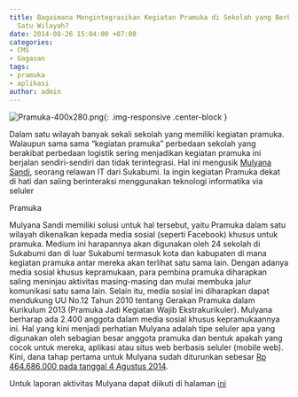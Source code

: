 ```yaml
---
title: Bagaimana Mengintegrasikan Kegiatan Pramuka di Sekolah yang Berbeda-beda dalam
  Satu Wilayah?
date: 2014-08-26 15:04:00 +07:00
categories:
- CMS
- Gagasan
tags:
- pramuka
- aplikasi
author: admin
---
```


![Pramuka-400x280.png](/uploads/Pramuka-400x280.png){: .img-responsive .center-block }

Dalam satu wilayah banyak sekali sekolah yang memiliki kegiatan pramuka. Walaupun sama sama “kegiatan pramuka” perbedaan sekolah yang berakibat perbedaan logistik sering menjadikan kegiatan pramuka ini berjalan sendiri-sendiri dan tidak terintegrasi. Hal ini mengusik [Mulyana Sandi](http://ciptamedia.org/mulyana-sandi/), seorang relawan IT dari Sukabumi. Ia ingin kegiatan Pramuka dekat di hati dan saling berinteraksi menggunakan teknologi informatika via seluler

Pramuka

Mulyana Sandi memiliki solusi untuk hal tersebut, yaitu Pramuka dalam satu wilayah dikenalkan kepada media sosial (seperti Facebook) khusus untuk pramuka. Medium ini harapannya akan digunakan oleh 24 sekolah di Sukabumi dan di luar Sukabumi termasuk kota dan kabupaten di mana kegiatan pramuka antar mereka akan terlihat satu sama lain. Dengan adanya media sosial khusus kepramukaan, para pembina pramuka diharapkan saling meninjau aktivitas masing-masing dan mulai membuka jalur komunikasi satu sama lain. Selain itu, media sosial ini diharapkan dapat mendukung UU No.12 Tahun 2010 tentang Gerakan Pramuka dalam Kurikulum 2013 (Pramuka Jadi Kegiatan Wajib Ekstrakurikuler). Mulyana berharap ada 2.400 anggota dalam media sosial khusus kepramukaannya ini. Hal yang kini menjadi perhatian Mulyana adalah tipe seluler apa yang digunakan oleh sebagian besar anggota pramuka dan bentuk apakah yang cocok untuk mereka, aplikasi atau situs web berbasis seluler (mobile web). Kini, dana tahap pertama untuk Mulyana sudah diturunkan sebesar [Rp 464.686.000 pada tanggal 4 Agustus 2014](http://ciptamedia.org/wiki/Tabel_Penerima_Hibah_Cipta_Media_Seluler).

Untuk laporan aktivitas Mulyana dapat diikuti di halaman [ini](http://ciptamedia.org/wiki/Sistem_Informasi_Integrasi_Kepramukaan_Berbasis_Mobile_dan_Android/Laporan_Aktivitas)

